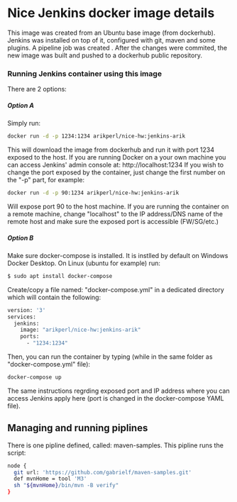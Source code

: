 # Nice Jenkins docker image details
This image was created from an Ubuntu base image (from dockerhub). 
Jenkins was installed on top of it, configured with git, maven and some plugins. A pipeline job was created .
After the changes were commited, the new image was built and pushed to a dockerhub public repository.
### Running Jenkins container using this image
There are 2 options:
##### Option A

Simply run:
``` sh
docker run -d -p 1234:1234 arikperl/nice-hw:jenkins-arik
```

This will download the image from dockerhub and run it with port 1234 exposed to the host.
If you are running Docker on a your own machine you can access Jenkins' admin console at:
http://localhost:1234
If you wish to change the port exposed by the container, just change the first number on the "-p" part, for example:
``` sh
docker run -d -p 90:1234 arikperl/nice-hw:jenkins-arik
```

Will expose port 90 to the host machine.
If you are running the container on a remote machine, change "localhost" to the IP address/DNS name of the remote host and make sure the exposed port is accessible (FW/SG/etc.)

##### Option B
Make sure docker-compose is installed. It is instlled by default on Windows Docker Desktop. 
On Linux (ubuntu for example) run:
```sh
$ sudo apt install docker-compose
```
Create/copy a file named: "docker-compose.yml" in a dedicated directory which will contain the following:
```sh
version: '3'
services:
  jenkins:
    image: "arikperl/nice-hw:jenkins-arik"
    ports:
      - "1234:1234"
```

Then, you can run the container by typing (while in the same folder as "docker-compose.yml" file):
``` sh
docker-compose up
```

The same instructions regrding exposed port and IP address where you can access Jenkins apply here (port is changed in the docker-compose YAML file).

## Managing and running piplines
There is one pipline defined, called: maven-samples.
This pipline runs the script:
``` sh
node {
  git url: 'https://github.com/gabrielf/maven-samples.git'
  def mvnHome = tool 'M3'
  sh "${mvnHome}/bin/mvn -B verify"
}
```
